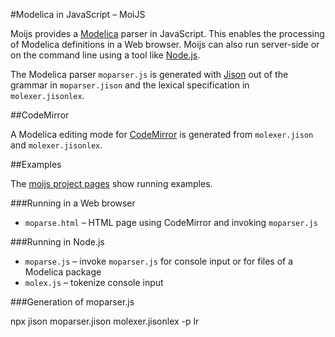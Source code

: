 #Modelica in JavaScript &ndash; MoiJS

Moijs provides a [Modelica](https://www.Modelica.org) parser in JavaScript. This enables the processing of Modelica definitions in a Web browser. Moijs can also run server-side or on the command line using a tool like [Node.js](http://nodejs.org).

The Modelica parser `moparser.js` is generated with [Jison](http://zaach.github.io/jison/) out of the grammar in `moparser.jison` and the lexical specification in `molexer.jisonlex`.

##CodeMirror

A Modelica editing mode for [CodeMirror](http://codemirror.net) is generated from `molexer.jison` and `molexer.jisonlex`.

##Examples

The [moijs project pages](https://berli888.github.io/moijs/examples/moparse.html) show running examples.

###Running in a Web browser

- `moparse.html` &ndash; HTML page using CodeMirror and invoking `moparser.js`

###Running in Node.js

- `moparse.js` &ndash; invoke `moparser.js` for console input or for files of a Modelica package 
- `molex.js` &ndash; tokenize console input


###Generation of moparser.js

npx jison moparser.jison molexer.jisonlex -p lr
